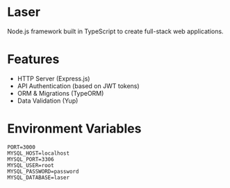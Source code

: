 Laser
=====

Node.js framework built in TypeScript to create full-stack web applications.

# Features
- HTTP Server (Express.js)
- API Authentication (based on JWT tokens)
- ORM & Migrations (TypeORM)
- Data Validation (Yup)

# Environment Variables
```
PORT=3000
MYSQL_HOST=localhost
MYSQL_PORT=3306
MYSQL_USER=root
MYSQL_PASSWORD=password
MYSQL_DATABASE=laser
```

